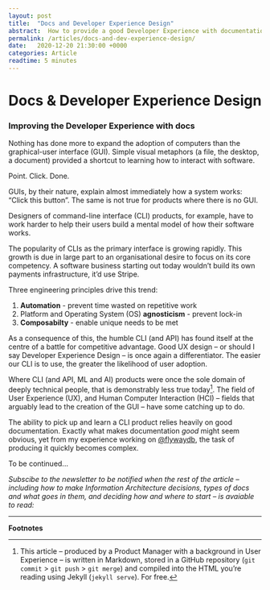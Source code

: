 ```yaml
---
layout: post
title:  "Docs and Developer Experience Design"
abstract:  How to provide a good Developer Experience with documentation
permalink: /articles/docs-and-dev-experience-design/
date:   2020-12-20 21:30:00 +0000
categories: Article
readtime: 5 minutes
---
```


# Docs &amp; Developer Experience Design
### Improving the Developer Experience with docs

Nothing has done more to expand the adoption of computers than the graphical-user interface (GUI). Simple visual metaphors (a file, the desktop, a document) provided a shortcut to learning how to interact with software. 

Point. Click. Done. 

GUIs, by their nature, explain almost immediately how a system works: “Click this button”. The same is not true for products where there is no GUI. 

Designers of command-line interface (CLI) products, for example, have to work harder to help their users build a mental model of how their software works.

The popularity of CLIs as the primary interface is growing rapidly. This growth is due in large part to an organisational desire to focus on its core competency. A software business starting out today wouldn’t build its own payments infrastructure, it’d use Stripe. 

Three engineering principles drive this trend:

1. **Automation** - prevent time wasted on repetitive work  
2. Platform and Operating System (OS) **agnosticism** - prevent lock-in
3. **Composabilty** - enable unique needs to be met  

As a consequence of this, the humble CLI (and API) has found itself at the centre of a battle for competitive advantage. Good UX design – or should I say Developer Experience Design – is once again a differentiator. The easier our CLI is to use, the greater the likelihood of user adoption.

Where CLI (and API, ML and AI) products were once the sole domain of deeply technical people, that is demonstrably less true today[^1]. The field of User Experience (UX), and Human Computer Interaction (HCI) – fields that arguably lead to the creation of the GUI – have some catching up to do.  

The ability to pick up and learn a CLI product relies heavily on good documentation. Exactly what makes documentation *good* might seem obvious, yet from my experience working on [@flywaydb](https://twitter.com/flywaydb), the task of producing it quickly becomes complex.

To be continued...

_Subscibe to the newsletter to be notified when the rest of the article – including how to make Information Architecture decisions, types of docs and what goes in them, and deciding how and where to start – is avaiable to read:_

<script async data-uid="378cd4c7af" src="https://relentless-maker-3970.ck.page/378cd4c7af/index.js"></script>

<hr/>

**Footnotes**

[^1]: This article – produced by a Product Manager with a background in User Experience – is written in Markdown, stored in a GitHub repository (<span>`git commit`</span> &gt; <span>`git push`</span> &gt; <span>`git merge`</span>) and compiled into the HTML you’re reading using Jekyll (<span>`jekyll serve`</span>). For free.
